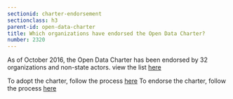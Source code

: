 ```yaml
---
sectionid: charter-endorsement
sectionclass: h3
parent-id: open-data-charter
title: Which organizations have endorsed the Open Data Charter?
number: 2320
---
```


As of October 2016, the Open Data Charter has been endorsed by 32 organizations and non-state actors.
view the list [here](http://opendatacharter.net/endorsed-by/)

To adopt the charter, follow the process [here](http://opendatacharter.net/adopt-the-charter/)
To endorse the charter, follow the process [here](http://opendatacharter.net/endorse-the-charter/)
